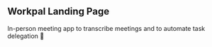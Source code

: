 ## Workpal Landing Page

In-person meeting app to transcribe meetings and to automate task delegation 🚀